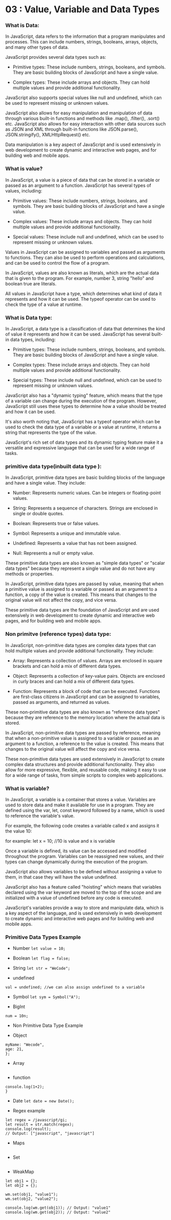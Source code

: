 # 03 : Value, Variable and Data Types

### What is Data:

In JavaScript, data refers to the information that a program manipulates and processes. This can include numbers, strings, booleans, arrays, objects, and many other types of data.

JavaScript provides several data types such as:

- Primitive types: These include numbers, strings, booleans, and symbols. They are basic building blocks of JavaScript and have a single value.

- Complex types: These include arrays and objects. They can hold multiple values and provide additional functionality.

JavaScript also supports special values like null and undefined, which can be used to represent missing or unknown values.

JavaScript also allows for easy manipulation and manipulation of data through various built-in functions and methods like .map(), .filter(), .sort() etc. JavaScript also allows for easy interaction with other data sources such as JSON and XML through built-in functions like JSON.parse(), JSON.stringify(), XMLHttpRequest() etc.

Data manipulation is a key aspect of JavaScript and is used extensively in web development to create dynamic and interactive web pages, and for building web and mobile apps.

### What is value?

In JavaScript, a value is a piece of data that can be stored in a variable or passed as an argument to a function. JavaScript has several types of values, including:

- Primitive values: These include numbers, strings, booleans, and symbols. They are basic building blocks of JavaScript and have a single value.

- Complex values: These include arrays and objects. They can hold multiple values and provide additional functionality.

- Special values: These include null and undefined, which can be used to represent missing or unknown values.

Values in JavaScript can be assigned to variables and passed as arguments to functions. They can also be used to perform operations and calculations, and can be used to control the flow of a program.

In JavaScript, values are also known as literals, which are the actual data that is given to the program. For example, number 3, string "hello" and boolean true are literals.

All values in JavaScript have a type, which determines what kind of data it represents and how it can be used. The typeof operator can be used to check the type of a value at runtime.

### What is Data type:

In JavaScript, a data type is a classification of data that determines the kind of value it represents and how it can be used. JavaScript has several built-in data types, including:

- Primitive types: These include numbers, strings, booleans, and symbols. They are basic building blocks of JavaScript and have a single value.

- Complex types: These include arrays and objects. They can hold multiple values and provide additional functionality.

- Special types: These include null and undefined, which can be used to represent missing or unknown values.

JavaScript also has a "dynamic typing" feature, which means that the type of a variable can change during the execution of the program. However, JavaScript still uses these types to determine how a value should be treated and how it can be used.

It's also worth noting that, JavaScript has a typeof operator which can be used to check the data type of a variable or a value at runtime, it returns a string that represents the type of the value.

JavaScript's rich set of data types and its dynamic typing feature make it a versatile and expressive language that can be used for a wide range of tasks.

### primitive data type(inbuilt data type ):

In JavaScript, primitive data types are basic building blocks of the language and have a single value. They include:

- Number: Represents numeric values. Can be integers or floating-point values.

- String: Represents a sequence of characters. Strings are enclosed in single or double quotes.

- Boolean: Represents true or false values.

- Symbol: Represents a unique and immutable value.

- Undefined: Represents a value that has not been assigned.

- Null: Represents a null or empty value.

These primitive data types are also known as "simple data types" or "scalar data types" because they represent a single value and do not have any methods or properties.

In JavaScript, primitive data types are passed by value, meaning that when a primitive value is assigned to a variable or passed as an argument to a function, a copy of the value is created. This means that changes to the original value will not affect the copy, and vice versa.

These primitive data types are the foundation of JavaScript and are used extensively in web development to create dynamic and interactive web pages, and for building web and mobile apps.

### Non primitve (reference types) data type:

In JavaScript, non-primitive data types are complex data types that can hold multiple values and provide additional functionality. They include:

- Array: Represents a collection of values. Arrays are enclosed in square brackets and can hold a mix of different data types.

- Object: Represents a collection of key-value pairs. Objects are enclosed in curly braces and can hold a mix of different data types.

- Function: Represents a block of code that can be executed. Functions are first-class citizens in JavaScript and can be assigned to variables, passed as arguments, and returned as values.

These non-primitive data types are also known as "reference data types" because they are reference to the memory location where the actual data is stored.

In JavaScript, non-primitive data types are passed by reference, meaning that when a non-primitive value is assigned to a variable or passed as an argument to a function, a reference to the value is created. This means that changes to the original value will affect the copy and vice versa.

These non-primitive data types are used extensively in JavaScript to create complex data structures and provide additional functionality. They also allow for more expressive, flexible, and reusable code, making it easy to use for a wide range of tasks, from simple scripts to complex web applications.

### What is variable?

In JavaScript, a variable is a container that stores a value. Variables are used to store data and make it available for use in a program. They are defined using the var, let, const keyword followed by a name, which is used to reference the variable's value.

For example, the following code creates a variable called x and assigns it the value 10:

for example:
let x = 10; //10 is value and x is variable

Once a variable is defined, its value can be accessed and modified throughout the program. Variables can be reassigned new values, and their types can change dynamically during the execution of the program.

JavaScript also allows variables to be defined without assigning a value to them, in that case they will have the value undefined.

JavaScript also has a feature called "hoisting" which means that variables declared using the var keyword are moved to the top of the scope and are initialized with a value of undefined before any code is executed.

JavaScript's variables provide a way to store and manipulate data, which is a key aspect of the language, and is used extensively in web development to create dynamic and interactive web pages and for building web and mobile apps.

### Primitive Data Types Example

- Number
  `let value = 10; `

- Boolean
  `let flag = false;`

- String
  `let str = "WeCode"; `

- undefined

```let val; //value will be undefined here
val = undefined; //we can also assign undefined to a variable
```

- Symbol
  `let sym = Symbol("A"); `

- BigInt

```let num = BigInt(10);
num = 10n;
```

- Non Primitive Data Type Example

- Object

```let obj = {
myName: "Wecode",
age: 21,
};
```

- Array

```let arr = [1, 2, 3, 4, 5];

```

- function

```function sum() {
console.log(1+2);
}
```

- Date
  `let date = new Date();`

- Regex example

```let str = "I love learning javascript, it's one of my favorite programming languages!";
let regex = /javascript/gi;
let result = str.match(regex);
console.log(result);
// Output: ["javascript", "javascript"]
```

- Maps

```let map = new Map();

```

- Set

```let set = new Set();

```

- WeakMap

```let wm = new WeakMap();
let obj1 = {};
let obj2 = {};

wm.set(obj1, "value1");
wm.set(obj2, "value2");

console.log(wm.get(obj1)); // Output: "value1"
console.log(wm.get(obj2)); // Output: "value2"
```
